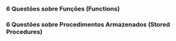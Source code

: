 ### 6 Questões sobre Funções (Functions)
### 6 Questões sobre Procedimentos Armazenados (Stored Procedures)
